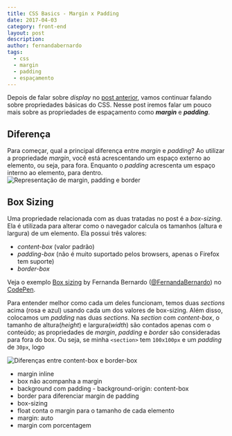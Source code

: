 ```yaml
---
title: CSS Basics - Margin x Padding
date: 2017-04-03
category: front-end
layout: post
description: 
author: fernandabernardo
tags:
  - css
  - margin
  - padding
  - espaçamento
---
```


Depois de falar sobre *display* no [post anterior](/css-basics-display/), vamos continuar falando sobre propriedades básicas do CSS. Nesse post iremos falar um pouco mais sobre as propriedades de espaçamento como ***margin*** e ***padding***. 

## Diferença

Para começar, qual a principal diferença entre *margin* e *padding*? Ao utilizar a propriedade *margin*, você está acrescentando um espaço externo ao elemento, ou seja, para fora. Enquanto o *padding* acrescenta um espaço interno ao elemento, para dentro.
![Representação de margin, padding e border](../images/css-basics-margin-padding-1.png)

## Box Sizing
Uma propriedade relacionada com as duas tratadas no post é a *box-sizing*. Ela é utilizada para alterar como o navegador calcula os tamanhos (altura e largura) de um elemento. Ela possui três valores:
- *content-box* (valor padrão)
- *padding-box* (não é muito suportado pelos browsers, apenas o Firefox tem suporte)
- *border-box*

<p data-height="333" data-theme-id="23784" data-slug-hash="vxPyPV" data-default-tab="css,result" data-user="FernandaBernardo" data-embed-version="2" data-pen-title="Box sizing" class="codepen">Veja o exemplo <a href="http://codepen.io/FernandaBernardo/pen/vxPyPV/">Box sizing</a> by Fernanda Bernardo (<a href="http://codepen.io/FernandaBernardo">@FernandaBernardo</a>) no <a href="http://codepen.io">CodePen</a>.</p>
<script async src="https://production-assets.codepen.io/assets/embed/ei.js"></script>

Para entender melhor como cada um deles funcionam, temos duas *sections* acima (rosa e azul) usando cada um dos valores de box-sizing. Além disso, colocamos um *padding* nas duas *sections*. Na *section* com *content-box*, o tamanho de altura(*height*) e largura(*width*) são contados apenas com o conteúdo; as propriedades de *margin*, *padding* e *border* são consideradas para fora do box. Ou seja, se minha `<section>` tem `100x100px` e um *padding* de `30px`, logo

![Diferenças entre content-box e border-box](../images/css-basics-margin-padding-2.png)





* margin inline
* box não acompanha a margin
* background com padding - background-origin: content-box
* border para diferenciar margin de padding
* box-sizing
* float conta o margin para o tamanho de cada elemento
* margin: auto
* margin com porcentagem